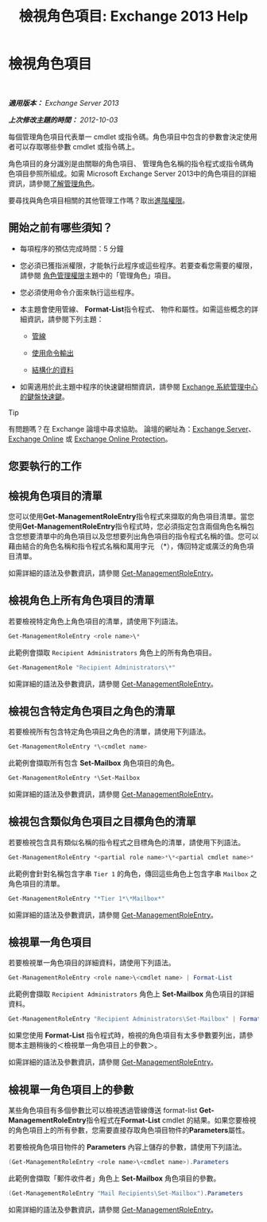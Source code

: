 ﻿---
title: '檢視角色項目: Exchange 2013 Help'
TOCTitle: 檢視角色項目
ms:assetid: d9bb0d14-db59-456c-8f50-a8d7f7323df9
ms:mtpsurl: https://technet.microsoft.com/zh-tw/library/Dd351179(v=EXCHG.150)
ms:contentKeyID: 50474371
ms.date: 05/21/2018
mtps_version: v=EXCHG.150
ms.translationtype: MT
---

# 檢視角色項目

 

_**適用版本：** Exchange Server 2013_

_**上次修改主題的時間：** 2012-10-03_

每個管理角色項目代表單一 cmdlet 或指令碼。角色項目中包含的參數會決定使用者可以存取哪些參數 cmdlet 或指令碼上。

角色項目的身分識別是由關聯的角色項目、 管理角色名稱的指令程式或指令碼角色項目參照所組成。如需 Microsoft Exchange Server 2013中的角色項目的詳細資訊，請參閱[了解管理角色](understanding-management-roles-exchange-2013-help.md)。

要尋找與角色項目相關的其他管理工作嗎？取出[進階權限](advanced-permissions-exchange-2013-help.md)。

## 開始之前有哪些須知？

  - 每項程序的預估完成時間：5 分鐘

  - 您必須已獲指派權限，才能執行此程序或這些程序。若要查看您需要的權限，請參閱 [角色管理權限](role-management-permissions-exchange-2013-help.md)主題中的「管理角色」項目。

  - 您必須使用命令介面來執行這些程序。

  - 本主題會使用管線、 **Format-List**指令程式、 物件和屬性。如需這些概念的詳細資訊，請參閱下列主題：
    
      - [管線](https://technet.microsoft.com/zh-tw/library/aa998260\(v=exchg.150\))
    
      - [使用命令輸出](working-with-command-output-exchange-2013-help.md)
    
      - [結構化的資料](https://technet.microsoft.com/zh-tw/library/aa996386\(v=exchg.150\))

  - 如需適用於此主題中程序的快速鍵相關資訊，請參閱 [Exchange 系統管理中心的鍵盤快速鍵](keyboard-shortcuts-in-the-exchange-admin-center-exchange-online-protection-help.md)。


> [!TIP]  
> 有問題嗎？在 Exchange 論壇中尋求協助。 論壇的網址為：<a href="https://go.microsoft.com/fwlink/p/?linkid=60612">Exchange Server</a>、 <a href="https://go.microsoft.com/fwlink/p/?linkid=267542">Exchange Online</a> 或 <a href="https://go.microsoft.com/fwlink/p/?linkid=285351">Exchange Online Protection</a>。




## 您要執行的工作

## 檢視角色項目的清單

您可以使用**Get-ManagementRoleEntry**指令程式來擷取的角色項目清單。當您使用**Get-ManagementRoleEntry**指令程式時，您必須指定包含兩個角色名稱包含您想要清單中的角色項目以及您想要列出角色項目的指令程式名稱的值。您可以藉由結合的角色名稱和指令程式名稱和萬用字元 （\*），傳回特定或廣泛的角色項目清單。

如需詳細的語法及參數資訊，請參閱 [Get-ManagementRoleEntry](https://technet.microsoft.com/zh-tw/library/dd335210\(v=exchg.150\))。

## 檢視角色上所有角色項目的清單

若要檢視特定角色上角色項目的清單，請使用下列語法。

```powershell
Get-ManagementRoleEntry <role name>\*
```
此範例會擷取 `Recipient Administrators` 角色上的所有角色項目。

```powershell
Get-ManagementRole "Recipient Administrators\*"
```
如需詳細的語法及參數資訊，請參閱 [Get-ManagementRoleEntry](https://technet.microsoft.com/zh-tw/library/dd335210\(v=exchg.150\))。

## 檢視包含特定角色項目之角色的清單

若要檢視所有包含特定角色項目之角色的清單，請使用下列語法。

```powershell
Get-ManagementRoleEntry *\<cmdlet name>
```

此範例會擷取所有包含 **Set-Mailbox** 角色項目的角色。

```powershell
Get-ManagementRoleEntry *\Set-Mailbox
```

如需詳細的語法及參數資訊，請參閱 [Get-ManagementRoleEntry](https://technet.microsoft.com/zh-tw/library/dd335210\(v=exchg.150\))。

## 檢視包含類似角色項目之目標角色的清單

若要檢視包含具有類似名稱的指令程式之目標角色的清單，請使用下列語法。

```powershell
Get-ManagementRoleEntry *<partial role name>*\*<partial cmdlet name>*
```

此範例會針對名稱包含字串 `Tier 1` 的角色，傳回這些角色上包含字串 `Mailbox` 之角色項目的清單。

```powershell
Get-ManagementRoleEntry "*Tier 1*\*Mailbox*"
```

如需詳細的語法及參數資訊，請參閱 [Get-ManagementRoleEntry](https://technet.microsoft.com/zh-tw/library/dd335210\(v=exchg.150\))。

## 檢視單一角色項目

若要檢視單一角色項目的詳細資料，請使用下列語法。

```powershell
Get-ManagementRoleEntry <role name>\<cmdlet name> | Format-List
```

此範例會擷取 `Recipient Administrators` 角色上 **Set-Mailbox** 角色項目的詳細資料。

```powershell
Get-ManagementRoleEntry "Recipient Administrators\Set-Mailbox" | Format-List
```

如果您使用 **Format-List** 指令程式時，檢視的角色項目有太多參數要列出，請參閱本主題稍後的＜檢視單一角色項目上的參數＞。

如需詳細的語法及參數資訊，請參閱 [Get-ManagementRoleEntry](https://technet.microsoft.com/zh-tw/library/dd335210\(v=exchg.150\))。

## 檢視單一角色項目上的參數

某些角色項目有多個參數比可以檢視透過管線傳送 format-list **Get-ManagementRoleEntry**指令程式在**Format-List** cmdlet 的結果。如果您要檢視的角色項目上的所有參數，您需要直接存取角色項目物件的**Parameters**屬性。

若要檢視角色項目物件的 **Parameters** 內容上儲存的參數，請使用下列語法。

```powershell
(Get-ManagementRoleEntry <role name>\<cmdlet name>).Parameters
```

此範例會擷取「郵件收件者」角色上 **Set-Mailbox** 角色項目的參數。

```powershell
(Get-ManagementRoleEntry "Mail Recipients\Set-Mailbox").Parameters
```

如需詳細的語法及參數資訊，請參閱 [Get-ManagementRoleEntry](https://technet.microsoft.com/zh-tw/library/dd335210\(v=exchg.150\))。

